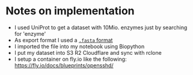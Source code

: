 # Notes on implementation

- I used UniProt to get a dataset with 10Mio. enzymes just by searching for 'enzyme'
- As export format I used a [`.fasta` format](https://zhanggroup.org/FASTA/) 
- I imported the file into my notebook using Biopython
- I put my dataset into S3 R2 Cloudflare and sync with rclone
- I setup a container on fly.io like the following: https://fly.io/docs/blueprints/opensshd/